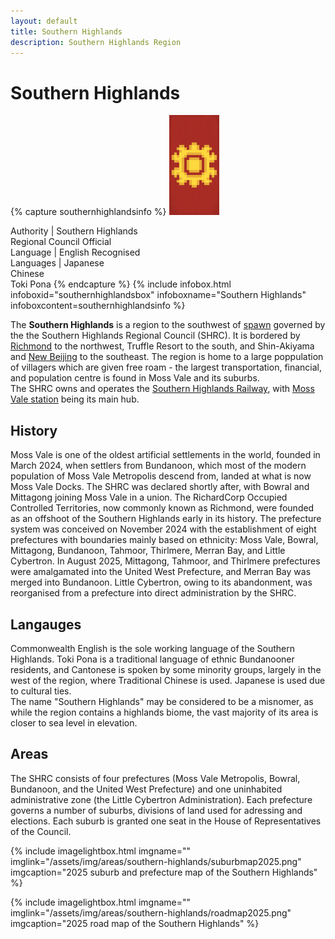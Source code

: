 ```yaml
---
layout: default
title: Southern Highlands
description: Southern Highlands Region
---
```


# Southern Highlands

{% capture southernhighlandsinfo %}
![The de facto flag banner of the Southern Highlands <>](/assets/img/areas/southern-highlands/banner.png
"The de facto flag banner of the Southern Highlands")

Authority | Southern Highlands<br/>Regional Council
Official<br/>Language | English
Recognised<br/>Languages | Japanese<br/>Chinese<br/>Toki Pona
{% endcapture %}
{%
  include infobox.html
  infoboxid="southernhighlandsbox"
  infoboxname="Southern Highlands"
  infoboxcontent=southernhighlandsinfo
%}

The **Southern Highlands** is a region to the southwest of [spawn](/areas/cityofwhy.md) governed
by the the Southern Highlands Regional Council (SHRC). It is bordered by [Richmond](/areas/Richmond/richmond.md)
to the northwest, Truffle Resort to the south, and Shin-Akiyama and [New Beijing](/areas/cums/new-beijing.md)
to the southeast. The region is home to a large poppulation of villagers which
are given free roam - the largest transportation, financial, and population centre
is found in Moss Vale and its suburbs.<br>
The SHRC owns and operates the [Southern Highlands Railway](/rail-networks/shr),
with [Moss Vale station](/rail-stations/moss-vale) being its main hub.<br>

## History

Moss Vale is one of the oldest artificial settlements in the world, founded in
March 2024, when settlers from Bundanoon, which most of the modern population of
Moss Vale Metropolis descend from, landed at what is now Moss Vale Docks. The SHRC
was declared shortly after, with Bowral and Mittagong joining Moss Vale in a union.
The RichardCorp Occupied Controlled Territories, now commonly known as Richmond,
were founded as an offshoot of the Southern Highlands early in its history. The
prefecture system was conceived on November 2024 with the establishment of eight
prefectures with boundaries mainly based on ethnicity: Moss Vale, Bowral, Mittagong,
Bundanoon, Tahmoor, Thirlmere, Merran Bay, and Little Cybertron. In August 2025,
Mittagong, Tahmoor, and Thirlmere prefectures were amalgamated into the United West
Prefecture, and Merran Bay was merged into Bundanoon. Little Cybertron, owing to
its abandonment, was reorganised from a prefecture into direct administration by
the SHRC.

## Langauges

Commonwealth English is the sole working language of the Southern Highlands.
Toki Pona is a traditional language of ethnic Bundanooner residents, and Cantonese
is spoken by some minority groups, largely in the west of the region, where
Traditional Chinese is used. Japanese is used due to cultural ties.<br>
The name "Southern Highlands" may be considered to be a misnomer, as while the
region contains a highlands biome, the vast majority of its area is
closer to sea level in elevation.

## Areas

The SHRC consists of four prefectures (Moss Vale Metropolis, Bowral, Bundanoon,
and the United West Prefecture) and one uninhabited administrative zone
(the Little Cybertron Administration). Each prefecture governs a number of suburbs,
divisions of land used for adressing and elections. Each suburb is granted one seat
in the House of Representatives of the Council.

{%
include imagelightbox.html
imgname=""
imglink="/assets/img/areas/southern-highlands/suburbmap2025.png"
imgcaption="2025 suburb and prefecture map of the Southern Highlands"
%}

{%
include imagelightbox.html
imgname=""
imglink="/assets/img/areas/southern-highlands/roadmap2025.png"
imgcaption="2025 road map of the Southern Highlands"
%}